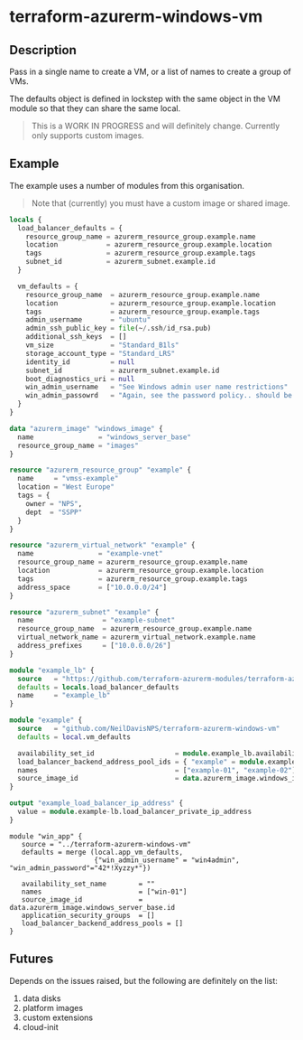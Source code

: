 # terraform-azurerm-windows-vm

## Description

Pass in a single name to create a VM, or a list of names to create a group of VMs.

The defaults object is defined in lockstep with the same object in the VM module so that they can share the same local.

> This is a WORK IN PROGRESS and will definitely change. Currently only supports custom images.

## Example

The example uses a number of modules from this organisation.

> Note that (currently) you must have a custom image or shared image.

```terraform
locals {
  load_balancer_defaults = {
    resource_group_name = azurerm_resource_group.example.name
    location            = azurerm_resource_group.example.location
    tags                = azurerm_resource_group.example.tags
    subnet_id           = azurerm_subnet.example.id
  }

  vm_defaults = {
    resource_group_name  = azurerm_resource_group.example.name
    location             = azurerm_resource_group.example.location
    tags                 = azurerm_resource_group.example.tags
    admin_username       = "ubuntu"
    admin_ssh_public_key = file(~/.ssh/id_rsa.pub)
    additional_ssh_keys  = []
    vm_size              = "Standard_B1ls"
    storage_account_type = "Standard_LRS"
    identity_id          = null
    subnet_id            = azurerm_subnet.example.id
    boot_diagnostics_uri = null
    win_admin_username   = "See Windows admin user name restrictions"
    win_admin_passowrd   = "Again, see the password policy.. should be stored elsewhere"
  }
}

data "azurerm_image" "windows_image" {
  name                = "windows_server_base"
  resource_group_name = "images"
}

resource "azurerm_resource_group" "example" {
  name     = "vmss-example"
  location = "West Europe"
  tags = {
    owner = "NPS",
    dept  = "SSPP"
  }
}

resource "azurerm_virtual_network" "example" {
  name                = "example-vnet"
  resource_group_name = azurerm_resource_group.example.name
  location            = azurerm_resource_group.example.location
  tags                = azurerm_resource_group.example.tags
  address_space       = ["10.0.0.0/24"]
}

resource "azurerm_subnet" "example" {
  name                 = "example-subnet"
  resource_group_name  = azurerm_resource_group.example.name
  virtual_network_name = azurerm_virtual_network.example.name
  address_prefixes     = ["10.0.0.0/26"]
}

module "example_lb" {
  source   = "https://github.com/terraform-azurerm-modules/terraform-azurerm-load-balancer"
  defaults = locals.load_balancer_defaults
  name     = "example_lb"
}

module "example" {
  source   = "github.com/NeilDavisNPS/terraform-azurerm-windows-vm"
  defaults = local.vm_defaults

  availability_set_id                    = module.example_lb.availability_set_id
  load_balancer_backend_address_pool_ids = { "example" = module.example_lb.load_balancer_backend_address_pool_id }
  names                                  = ["example-01", "example-02"]
  source_image_id                        = data.azurerm_image.windows_image
}

output "example_load_balancer_ip_address" {
  value = module.example-lb.load_balancer_private_ip_address
}
```

```` Usage
module "win_app" {
   source = "../terraform-azurerm-windows-vm"
   defaults = merge (local.app_vm_defaults,
                     {"win_admin_username" = "win4admin", "win_admin_password"="42*!Xyzzy*"})

   availability_set_name        = ""
   names                        = ["win-01"]
   source_image_id              = data.azurerm_image.windows_server_base.id
   application_security_groups  = []
   load_balancer_backend_address_pools = []
}

````

## Futures

Depends on the issues raised, but the following are definitely on the list:

1. data disks
1. platform images
1. custom extensions
1. cloud-init

